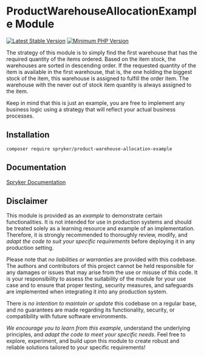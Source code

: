 # ProductWarehouseAllocationExample Module
[![Latest Stable Version](https://poser.pugx.org/spryker/product-warehouse-allocation-example/v/stable.svg)](https://packagist.org/packages/spryker/product-warehouse-allocation-example)
[![Minimum PHP Version](https://img.shields.io/badge/php-%3E%3D%208.3-8892BF.svg)](https://php.net/)

The strategy of this module is to simply find the first warehouse that has the required quantity of the items ordered. Based on the item stock, the warehouses are sorted in descending order. If the requested quantity of the item is available in the first warehouse, that is, the one holding the biggest stock of the item, this warehouse is assigned to fulfill the order item. The warehouse with the never out of stock item quantity is always assigned to the item.

Keep in mind that this is just an example, you are free to implement any business logic using a strategy that will reflect your actual business processes.

## Installation

```
composer require spryker/product-warehouse-allocation-example
```

## Documentation

[Spryker Documentation](https://docs.spryker.com)

## Disclaimer

This module is provided as an *example* to demonstrate certain functionalities. It is not intended for use in production systems and should be treated solely as a learning resource and example of an implementation. Therefore, it is strongly recommended to thoroughly review, modify, and *adapt the code to suit your specific requirements* before deploying it in any production setting.

Please note that *no liabilities or warranties* are provided with this codebase. The authors and contributors of this project cannot be held responsible for any damages or issues that may arise from the use or misuse of this code. It is your responsibility to assess the suitability of the module for your use case and to ensure that proper testing, security measures, and safeguards are implemented when integrating it into any production system.

There is *no intention to maintain or update* this codebase on a regular base, and no guarantees are made regarding its functionality, security, or compatibility with future software environments.

*We encourage you to learn from this example*, understand the underlying principles, and *adapt the code to meet your specific needs*. Feel free to explore, experiment, and build upon this module to create robust and reliable solutions tailored to your specific requirements!
